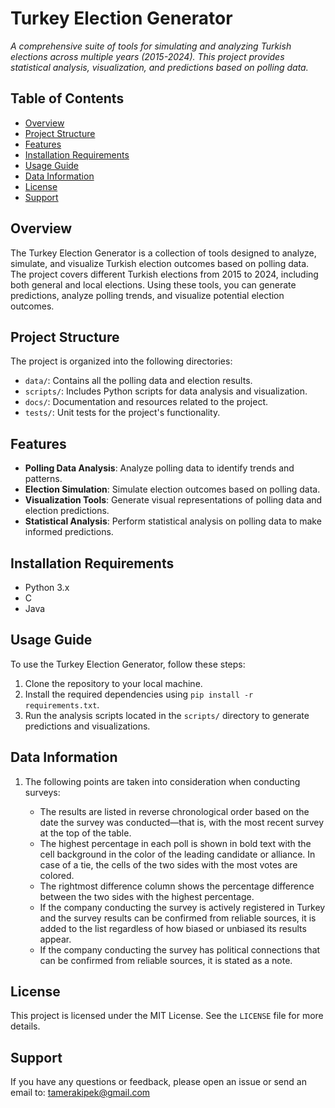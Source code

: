 # Turkey Election Generator

*A comprehensive suite of tools for simulating and analyzing Turkish elections across multiple years (2015-2024). This project provides statistical analysis, visualization, and predictions based on polling data.*

## Table of Contents
- [Overview](#overview)
- [Project Structure](#project-structure)
- [Features](#features)
- [Installation Requirements](#installation-requirements)
- [Usage Guide](#usage-guide)
- [Data Information](#data-information)
- [License](#license)
- [Support](#support)

## Overview

The Turkey Election Generator is a collection of tools designed to analyze, simulate, and visualize Turkish election outcomes based on polling data. The project covers different Turkish elections from 2015 to 2024, including both general and local elections. Using these tools, you can generate predictions, analyze polling trends, and visualize potential election outcomes.

## Project Structure

The project is organized into the following directories:

- `data/`: Contains all the polling data and election results.
- `scripts/`: Includes Python scripts for data analysis and visualization.
- `docs/`: Documentation and resources related to the project.
- `tests/`: Unit tests for the project's functionality.

## Features

- **Polling Data Analysis**: Analyze polling data to identify trends and patterns.
- **Election Simulation**: Simulate election outcomes based on polling data.
- **Visualization Tools**: Generate visual representations of polling data and election predictions.
- **Statistical Analysis**: Perform statistical analysis on polling data to make informed predictions.

## Installation Requirements

- Python 3.x
- C
- Java

## Usage Guide

To use the Turkey Election Generator, follow these steps:

1. Clone the repository to your local machine.
2. Install the required dependencies using `pip install -r requirements.txt`.
3. Run the analysis scripts located in the `scripts/` directory to generate predictions and visualizations.

## Data Information

1. The following points are taken into consideration when conducting surveys:

    - The results are listed in reverse chronological order based on the date the survey was conducted—that is, with the most recent survey at the top of the table.
    - The highest percentage in each poll is shown in bold text with the cell background in the color of the leading candidate or alliance. In case of a tie, the cells of the two sides with the most votes are colored.
    - The rightmost difference column shows the percentage difference between the two sides with the highest percentage.
    - If the company conducting the survey is actively registered in Turkey and the survey results can be confirmed from reliable sources, it is added to the list regardless of how biased or unbiased its results appear.
    - If the company conducting the survey has political connections that can be confirmed from reliable sources, it is stated as a note.

## License

This project is licensed under the MIT License. See the `LICENSE` file for more details.

## Support

If you have any questions or feedback, please open an issue or send an email to: tamerakipek@gmail.com
